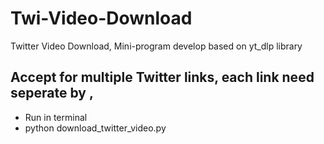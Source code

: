 # Twi-Video-Download
 Twitter Video Download, Mini-program develop based on yt_dlp library
## Accept for multiple Twitter links, each link need seperate by ,
*  Run in terminal
*  python download_twitter_video.py
